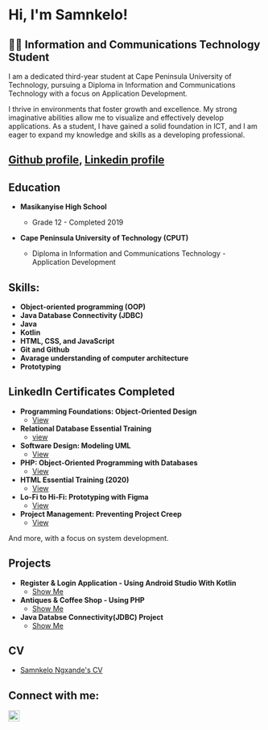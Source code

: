 <H1>Hi, I'm Samnkelo! <br/></H1>

<h2>👨‍💻 Information and Communications Technology Student</h2>

<p>I am a dedicated third-year student at Cape Peninsula University of Technology, pursuing a Diploma in Information and Communications Technology with a focus on Application Development.</p>

<p>I thrive in environments that foster growth and excellence. My strong imaginative abilities allow me to visualize and effectively develop applications. As a student, I have gained a solid foundation in ICT, and I am eager to expand my knowledge and skills as a developing professional.</p>

<H2><a href="https://github.com/Samnke" target="_blank">Github profile</a>, <a href="https://www.linkedin.com/in/samnkelo-ngxande-2a8549210/" target="_blank">Linkedin profile</a></H2>

<H2>Education</H2>

- <b>Masikanyise High School</b>
  - <p>Grade 12 - Completed 2019</p>
- <b>Cape Peninsula University of Technology (CPUT)</b>
  - <p>Diploma in Information and Communications Technology - Application Development</p>

<H2>Skills:</H2>

- <b>Object-oriented programming (OOP)</b>
- <b>Java Database Connectivity (JDBC)</b>
- <b>Java</b>
- <b>Kotlin</b>
- <b>HTML, CSS, and JavaScript</b>
- <b>Git and Github</b>
- <b>Avarage understanding of computer architecture</b>
- <b>Prototyping</b>

<h2>LinkedIn Certificates Completed</h2>

- <b>Programming Foundations: Object-Oriented Design</b>
  - [View](https://drive.google.com/file/d/1dgZPhrvfqD46B39bHL0WoviyfOsytoze/view?usp=sharing)
- <b>Relational Database Essential Training</b>
  - [view](https://drive.google.com/file/d/1O1eTPoe2AYoBXjFH_0WSxX4G4JA2eHiv/view?usp=sharing)
- <b>Software Design: Modeling UML</b>
  - [View](https://drive.google.com/file/d/1GH9oG9RvzrVVPEMOg7S_5EwAMAi7sdJ1/view?usp=sharing)
- <b>PHP: Object-Oriented Programming with Databases</b>
  - [View](https://drive.google.com/file/d/1GTYSCt2qD82emlwETifxtwIIcjtlz8gA/view?usp=sharing)
- <b>HTML Essential Training (2020)</b>
  - [View](https://drive.google.com/file/d/17R_-wHr9xIo7vueFywLXLB6Q6fFlC6pl/view?usp=sharing)
- <b>Lo-Fi to Hi-Fi: Prototyping with Figma</b>
  - [View](https://drive.google.com/file/d/1lY27crrCfj5s09EOiu8_De0a066P8vMg/view?usp=sharing)
- <b>Project Management: Preventing Project Creep</b>
  - [View](https://drive.google.com/file/d/1T16tlWoZdj1UFYNFxoCT7W0m4cMG2IcS/view?usp=sharing)
<p>And more, with a focus on system development.</p>

<H2>Projects</H2>

- <b>Register & Login Application - Using Android Studio With Kotlin</b>
  - [Show Me](https://github.com/Samnke/BasicLoginApp.git)
- <b>Antiques & Coffee Shop - Using PHP</b>
  - [Show Me](https://drive.google.com/drive/folders/1DVP-W9d34U6BYlXNFrCwIVuRaN2gpCgr?usp=sharing)
- <b>Java Databse Connectivity(JDBC) Project</b>
  - [Show Me](https://drive.google.com/drive/folders/1RxGLQJzq5s9e-Ohvhh6to1-LqPNcuSfy?usp=sharing)

<H2>CV</H2>

- [Samnkelo Ngxande's CV](https://drive.google.com/file/d/1lp8EUn9JeoxJ4F4e4ZJGmS3SzoKDZATI/view?usp=sharing)

<h2>Connect with me:</h2>

[<img align="left" alt="SamnkeloNgxande | LinkedIn" width="22px" src="https://cdn.jsdelivr.net/npm/simple-icons@v3/icons/linkedin.svg" />][linkedin]

[linkedin]: https://www.linkedin.com/in/samnkelo-ngxande-2a8549210/

<!--
My Comments
-->
